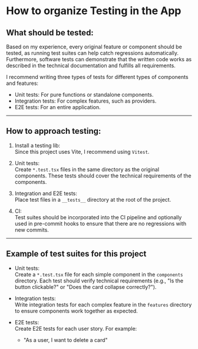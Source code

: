 # How to organize Testing in the App

## What should be tested:

Based on my experience, every original feature or component should be tested, as running test suites can help catch regressions automatically. Furthermore, software tests can demonstrate that the written code works as described in the technical documentation and fulfills all requirements.

I recommend writing three types of tests for different types of components and features:

- Unit tests: For pure functions or standalone components.
- Integration tests: For complex features, such as providers.
- E2E tests: For an entire application.

---

## How to approach testing:

1. Install a testing lib:  
   Since this project uses Vite, I recommend using `Vitest`.
2. Unit tests:  
   Create `*.test.tsx` files in the same directory as the original components. These tests should cover the technical requirements of the components.

3. Integration and E2E tests:  
   Place test files in a `__tests__` directory at the root of the project.
4. CI:  
   Test suites should be incorporated into the CI pipeline and optionally used in pre-commit hooks to ensure that there are no regressions with new commits.

---

## Example of test suites for this project

- Unit tests:  
  Create a `*.test.tsx` file for each simple component in the `components` directory. Each test should verify technical requirements (e.g., "Is the button clickable?" or "Does the card collapse correctly?").

- Integration tests:  
  Write integration tests for each complex feature in the `features` directory to ensure components work together as expected.
- E2E tests:  
  Create E2E tests for each user story. For example:
  - "As a user, I want to delete a card"
